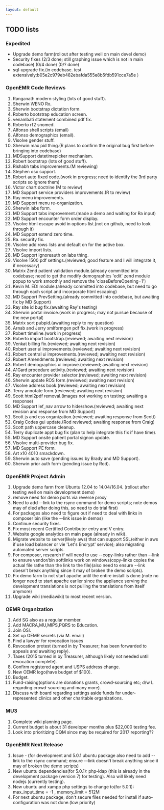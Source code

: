 ```yaml
---
layout: default
---
```

## TODO lists

### Expedited
* Upgrade demo farm(rollout after testing well on main devel demo)
* Security fixes (2/3 done; still graphing issue which is not in main codebase) (0/4 done) (0/? done)
* sql-upgrade fix.(in codebase. test extensively:b05e2c979eb482ebafda555e8b5fdb591cce7a5e )

### OpenEMR Code Reviews
1. Ranganath modern styling (lots of good stuff).
1. Sherwin WENO Rx.
1. Sherwin bootstrap dictation form.
1. Roberto bootstrap education screen.
1. venambati statement combined pdf fix.
1. Roberto rf2 snomed.
1. Alfonso shell scripts (email)
1. Alfonso demographics (email).
1. Visolve gender stuff.
1. Sherwin max pid thing.(R plans to confirm the original bug first before bringing into codebase)
1. MDSupport datetimepicker mechanism.
1. Robert bootstrap (lots of good stuff).
1. Rishabh tabs improvements.(M reviewing)
1. Stephen osx support.
1. Robert auto fixed code.(work in progress; need to identify the 3rd party scripts so ignore them)
1. Victor chart doctrine (M to review)
1. MD Support service providers improvements.(R to review)
1. Ray menu improvements.
1. MD Support menu re-organization.
1. Sherwin labs form.
1. MD Support tabs improvement.(made a demo and waiting for Ra input)
1. MD Support encounter form order display.
1. Visolve html escape avoid in options list.(not on github, need to look through it)
1. MD Support extend zero time.
1. Ra. security fix.
1. Visolve add rows lists and default on for the active box.
1. Visolve import lists.
1. MD Support ignoreauth on labs thing.
1. Visolve 1500 pdf settings.(reviewed; good feature and I will integrate it, if necessary)
1. Matrix Zend patient validation module.(already committed into codebase; need to get the modify demographics 'edit' zend module popup to work smoothly and remove the 'closeBeforeOpening=1')
1. Kevin M. EDI module.(already committed into codebase, but need to go through each script and incorporate html escaping)
1. MD Support PrevSetting.(already committed into codebase, but awaiting fix by MD Support)
1. Ray site id bug fix.(awaiting Ray's testing)
1. Sherwin portal invoice.(work in progress; may not pursue because of the new portal)
1. Matrix sort pubpid.(awaiting reply to my question)
1. Arnab and Jerry xmlformgen pdf fix.(work in progress)
1. Robert timeline.(work in progress)
1. Roberto import bootstrap.(reviewed; awaiting next revision)
1. Venkat billing fix.(reviewed; awaiting next revision)
1. Robert user ui improvements.(reviewed; awaiting next revision)
1. Robert central ui improvements.(reviewed; awaiting next revision)
1. Robert Amendments.(reviewed; awaiting next revision)
1. Robert demographics ui improve.(reviewed; awaiting next revision)
1. A1Gard procedure activity.(reviewed; awaiting next revision)
1. Ray encounter provider selector.(reviewed; awaiting next revision)
1. Sherwin update ROS form.(reviewed; awaiting next revision)
1. Visolve address book.(reviewed; awaiting next revision)
1. Terry annotate form.(reviewed; awaiting next revision)
1. Scott html2pdf removal.(images not working on testing; awaiting a response)
1. MD Support lef_nav arrow to hide/show.(reviewed; awaiting next revision and response from MD Support)
1. Scott js and css organization.(reviewed; awaiting response from Scott)
1. Craig Codes gui update.(Rod reviewed; awaiting response from Craig)
1. Scott path uppercase cleanup.
1. Terry duplicate appt bug fix (plan to help integrate this fix if have time).
1. MD Support onsite patient portal signon update.
1. Visolve multi-provider bug fix.
1. MD Support PE form.
1. Art x10 4010 smackdown.
1. Sherwin auto save (pending issues by Brady and MD Support).
1. Sherwin prior auth form (pending issue by Rod).

### OpenEMR Project Admin
1. Upgrade demo farm from Ubuntu 12.04 to 14.04/16.04. (rollout after testing well on main development demo)
1. remove need for demo ports via reverse proxy
1. Need to add --link to the rsync command for demo scripts; note demos may of died after doing this, so need to do trial first)
1. For packages also need to figure out if need to deal with links in composer bin (like the --link issue in demos)
1. Continue security fixes.
1. Fix most recent Certified Contributor entry and V entry.
1. Website google analytics on main page (already in wiki).
1. Migrate website to server(likely aws) that can support SSL(either in aws if use load balancer or vie 'Let's Encrypt' service); also migrating automated server scripts.
1. For composer, research if will need to use --copy-links rather than --link to ensure vendor/bin softlinks work on windows(copy-links copies the actual file rathe than the link to the file)(also need to ensure --link doesn't break anything since it may of broken the demo scripts).
1. Fix demo farm to not start apache until the entire install is done.(note no longer need to start apache earlier since the appliance serving the development translations is not pulling the translations from itself anymore)
1. Upgrade wiki (mediawiki) to most recent version.

### OEMR Organization
1. Add SG also as a regular member.
1. Add MACRA,MU,MIPS,PQRS to Education.
1. Join OSI.
1. Set up OEMR secrets (via M. email)
1. Find a lawyer for revocation issues
1. Revocation protest (turned in by Treasurer; has been forwarded to appeals and awaiting reply).
1. Taxes (2015 turned in by Treasurer, although likely not needed until revocation complete).
1. Confirm registered agent and USPS address change.
1. New OEMR logo(have budget of $100).
1. Budget.
1. Fund-raising(options are donations grants, crowd-sourcing etc; d/w L regarding crowd-sourcing and many more).
1. Discuss with board regarding settings aside funds for under-represented clinics and other charitable organizations.

### MU3
1. Complete wiki planning page.
1. Current budget is about 31 developer months plus $22,000 testing fee.
1. Look into prioritizing CQM since may be required for 2017 reporting??

### OpenEMR Next Release
1. Issue - (for development and 5.0.1 ubuntu package also need to add --link to the rsync command; ensure --link doesn't break anything since it may of broken the demo scripts)
1. New ubuntu dependencies(for 5.0.1): php-ldap (this is already in the development package (version 7) for testing). Also will likely need nodejs (currently testing).
1. New ubuntu and xampp php settings to change to(for 5.0.1): max_input_time = -1 , memory_limit = 512M
1. For next ubuntu package, don't secure files needed for install if auto-configuration was not done.(low priority)
